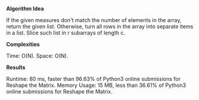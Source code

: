 **Algorithm Idea**

If the given measures don't match the 
number of elements in the array, return 
the given list. Otherwise, turn all rows in the 
array into separate items in a list. Slice such 
list in r subarrays of length c.

**Complexities**

Time: O(N).
Space: O(N).

**Results**

Runtime: 80 ms, faster than 96.63% of Python3 online submissions for Reshape the Matrix.
Memory Usage: 15 MB, less than 36.61% of Python3 online submissions for Reshape the Matrix.
